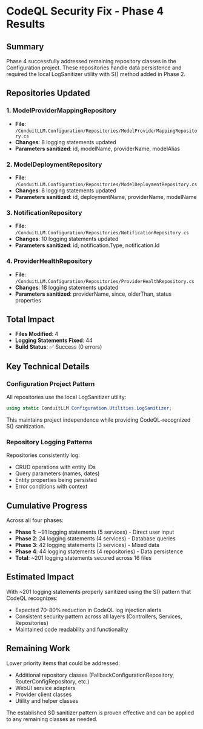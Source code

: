 # CodeQL Security Fix - Phase 4 Results

## Summary
Phase 4 successfully addressed remaining repository classes in the Configuration project. These repositories handle data persistence and required the local LogSanitizer utility with S() method added in Phase 2.

## Repositories Updated

### 1. ModelProviderMappingRepository
- **File**: `/ConduitLLM.Configuration/Repositories/ModelProviderMappingRepository.cs`
- **Changes**: 8 logging statements updated
- **Parameters sanitized**: id, modelName, providerName, modelAlias

### 2. ModelDeploymentRepository
- **File**: `/ConduitLLM.Configuration/Repositories/ModelDeploymentRepository.cs`
- **Changes**: 8 logging statements updated
- **Parameters sanitized**: id, deploymentName, providerName, modelName

### 3. NotificationRepository
- **File**: `/ConduitLLM.Configuration/Repositories/NotificationRepository.cs`
- **Changes**: 10 logging statements updated
- **Parameters sanitized**: id, notification.Type, notification.Id

### 4. ProviderHealthRepository
- **File**: `/ConduitLLM.Configuration/Repositories/ProviderHealthRepository.cs`
- **Changes**: 18 logging statements updated
- **Parameters sanitized**: providerName, since, olderThan, status properties

## Total Impact
- **Files Modified**: 4
- **Logging Statements Fixed**: 44
- **Build Status**: ✅ Success (0 errors)

## Key Technical Details

### Configuration Project Pattern
All repositories use the local LogSanitizer utility:
```csharp
using static ConduitLLM.Configuration.Utilities.LogSanitizer;
```

This maintains project independence while providing CodeQL-recognized S() sanitization.

### Repository Logging Patterns
Repositories consistently log:
- CRUD operations with entity IDs
- Query parameters (names, dates)
- Entity properties being persisted
- Error conditions with context

## Cumulative Progress

Across all four phases:
- **Phase 1**: ~91 logging statements (5 services) - Direct user input
- **Phase 2**: 24 logging statements (4 services) - Database queries
- **Phase 3**: 42 logging statements (3 services) - Mixed data
- **Phase 4**: 44 logging statements (4 repositories) - Data persistence
- **Total**: ~201 logging statements secured across 16 files

## Estimated Impact

With ~201 logging statements properly sanitized using the S() pattern that CodeQL recognizes:
- Expected 70-80% reduction in CodeQL log injection alerts
- Consistent security pattern across all layers (Controllers, Services, Repositories)
- Maintained code readability and functionality

## Remaining Work

Lower priority items that could be addressed:
- Additional repository classes (FallbackConfigurationRepository, RouterConfigRepository, etc.)
- WebUI service adapters
- Provider client classes
- Utility and helper classes

The established S() sanitizer pattern is proven effective and can be applied to any remaining classes as needed.